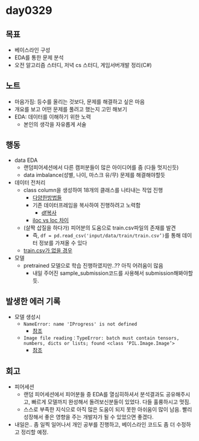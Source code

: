 # day0329

## 목표
- 베이스라인 구성
- EDA를 통한 문제 분석
- 오전 알고리즘 스터디, 저녁 cs 스터디, 게임서버개발 정리(C#)

## 노트
- 마음가짐: 등수를 올리는 것보다, 문제를 해결하고 싶은 마음
- 개요를 보고 어떤 문제를 풀려고 했는지 고민 해보기
- EDA: 데이터를 이해하기 위한 노력
    - 본인의 생각을 자유롭게 서술

## 행동
- data EDA
    - 랜덤피어세션에서 다른 캠퍼분들이 많은 아이디어를 줌 (다들 멋지신듯)
    - data imbalance(성별, 나이, 마스크 유/무) 문제를 해결해야할듯
- 데이터 전처리
    - class column을 생성하여 18개의 클래스를 나타내는 작업 진행
        - [다양한방법들](https://www.geeksforgeeks.org/adding-new-column-to-existing-dataframe-in-pandas/)
        - 기존 데이터프레임을 복사하여 진행하려고 노력함
            - [df복사](https://mizykk.tistory.com/63)
        - [iloc vs loc 차이](https://devpouch.tistory.com/47)
    - (살짝 삽질을 하다가) 피어분의 도움으로 train.csv파일의 존재를 발견
        - 즉, `df = pd.read_csv('input/data/train/train.csv’)`를 통해 데이터 정보를 가져올 수 있다
    - [train.csv가 없을 경우](https://www.youtube.com/watch?v=bJqvhBoG3FQ&ab_channel=%EB%8D%B0%EC%9D%B4%EC%BD%98)
- 모델 
    - pretrained 모델으로 학습 진행하였지만..?? 아직 어려움이 많음
        - 내일 주어진 sample_submission코드를 사용해서 submission해봐야할듯.

## 발생한 에러 기록
- 모델 생성시
    - `NameError: name 'IProgress' is not defined`
        - [참조](https://daewonyoon.tistory.com/279)
    - `Image file reading：TypeError: batch must contain tensors, numbers, dicts or lists; found <class ‘PIL.Image.Image’>`
        - [참조](https://discuss.pytorch.org/t/image-file-reading-typeerror-batch-must-contain-tensors-numbers-dicts-or-lists-found-class-pil-image-image/9909)

## 회고
- 피어세션
    - 랜덤 피어세션에서 피어분들 중 EDA를 열심히하셔서 분석결과도 공유해주시고, 빠르게 모델까지 완성해서 돌려보신분들이 있었다. 다들 훌륭하시고 멋짐.
    - 스스로 부족한 지식으로 아직 많은 도움이 되지 못한 아쉬움이 많이 남음. 빨리 성장해서 좋은 영향을 주는 개발자가 될 수 있었으면 좋겠다.
- 내일은.. 좀 일찍 일어나서 개인 공부를 진행하고, 베이스라인 코드도 좀 더 수정하고 정리할 예정.
